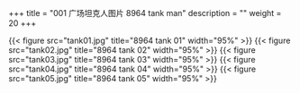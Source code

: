 +++
title = "001 广场坦克人图片 8964 tank man"
description = ""
weight = 20
+++


{{< figure src="tank01.jpg" title="8964 tank 01" width="95%" >}}
{{< figure src="tank02.jpg" title="8964 tank 02" width="95%" >}}
{{< figure src="tank03.jpg" title="8964 tank 03" width="95%" >}}
{{< figure src="tank04.jpg" title="8964 tank 04" width="95%" >}}
{{< figure src="tank05.jpg" title="8964 tank 05" width="95%" >}}

